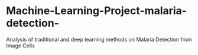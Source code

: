 # Machine-Learning-Project-malaria-detection-
Analysis of traditional and deep learning methods on Malaria Detection from Image Cells

